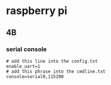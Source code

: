 # raspberry pi
## 4B
### serial console

```
# add this line into the config.txt
enable_uart=1 
# add this phrase into the cmdline.txt
console=serial0,115200
```